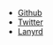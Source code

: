 - [Github](https://github.com/zetter)
- [Twitter](https://twitter.com/czetter)
- [Lanyrd](http://lanyrd.com/profile/czetter/)
